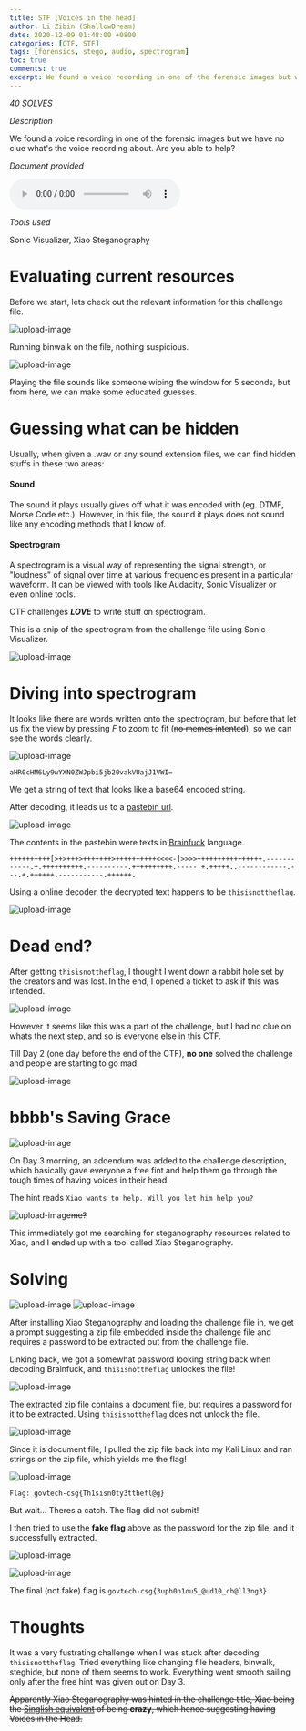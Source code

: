 ```yaml
---
title: STF [Voices in the head]
author: Li Zibin (ShallowDream)
date: 2020-12-09 01:48:00 +0800
categories: [CTF, STF]
tags: [forensics, stego, audio, spectrogram]
toc: true
comments: true
excerpt: We found a voice recording in one of the forensic images but we have no clue what's the voice recording about. Are you able to help?
---
```


*40 SOLVES*

*Description*

We found a voice recording in one of the forensic images but we have no clue what's the voice recording about. Are you able to help?

*Document provided*

![forensics-challenge-2.wav](https://github.com/TeamCookieZ/Stack-the-Flag/raw/main/Forensics/Voices%20in%20the%20head/forensics-challenge-2.wav)

*Tools used*

Sonic Visualizer, Xiao Steganography

<!--more-->

# Evaluating current resources

Before we start, lets check out the relevant information for this challenge file. 

![upload-image](/assets/img/blog/STF-Voices-In-The-Head/1.png)

Running binwalk on the file, nothing suspicious.

![upload-image](/assets/img/blog/STF-Voices-In-The-Head/2.png)

Playing the file sounds like someone wiping the window for 5 seconds, but from here, we can make some educated guesses.


# Guessing what can be hidden

Usually, when given a .wav or any sound extension files, we can find hidden stuffs in these two areas:

#### Sound
The sound it plays usually gives off what it was encoded with (eg. DTMF, Morse Code etc.). However, in this file, the sound it plays does not sound like any encoding methods that I know of.

#### Spectrogram
A spectrogram is a visual way of representing the signal strength, or "loudness" of signal over time at various frequencies present in a particular waveform. It can be viewed with tools like Audacity, Sonic Visualizer or even online tools.

CTF challenges ***LOVE*** to write stuff on spectrogram.

This is a snip of the spectrogram from the challenge file using Sonic Visualizer.

![upload-image](/assets/img/blog/STF-Voices-In-The-Head/3.png)


# Diving into spectrogram

It looks like there are words written onto the spectrogram, but before that let us fix the view by pressing *F* to zoom to fit (~~no memes intented~~), so we can see the words clearly.

![upload-image](/assets/img/blog/STF-Voices-In-The-Head/4.png)

`aHR0cHM6Ly9wYXN0ZWJpbi5jb20vakVUajJ1VWI=`

We get a string of text that looks like a base64 encoded string.

After decoding, it leads us to a [pastebin url](https://pastebin.com/jETj2uUb).

![upload-image](/assets/img/blog/STF-Voices-In-The-Head/5.png)

The contents in the pastebin were texts in [Brainfuck](https://en.wikipedia.org/wiki/Brainfuck#:~:text=Brainfuck%20is%20an%20esoteric%20programming,to%20challenge%20and%20amuse%20programmers.) language.

`++++++++++[>+>+++>+++++++>++++++++++<<<<-]>>>>++++++++++++++++.------------.+.++++++++++.----------.++++++++++.-----.+.+++++..------------.---.+.++++++.-----------.++++++.`

Using a online decoder, the decrypted text happens to be `thisisnottheflag`.

![upload-image](/assets/img/blog/STF-Voices-In-The-Head/6.png)

# Dead end?

After getting `thisisnottheflag`, I thought I went down a rabbit hole set by the creators and was lost. In the end, I opened a ticket to ask if this was intended.

![upload-image](/assets/img/blog/STF-Voices-In-The-Head/7.png)

However it seems like this was a part of the challenge, but I had no clue on whats the next step, and so is everyone else in this CTF.

Till Day 2 (one day before the end of the CTF), **no one** solved the challenge and people are starting to go mad.

![upload-image](/assets/img/blog/STF-Voices-In-The-Head/8.png)

# bbbb's Saving Grace

![upload-image](/assets/img/blog/STF-Voices-In-The-Head/9.png)

On Day 3 morning, an addendum was added to the challenge description, which basically gave everyone a free fint and help them go through the tough times of having voices in their head.

The hint reads
`Xiao wants to help. Will you let him help you?`

![upload-image](/assets/img/blog/STF-Voices-In-The-Head/10.png)~~me?~~


This immediately got me searching for steganography resources related to Xiao, and I ended up with a tool called Xiao Steganography.

# Solving

![upload-image](/assets/img/blog/STF-Voices-In-The-Head/11.png)
![upload-image](/assets/img/blog/STF-Voices-In-The-Head/12.png)

After installing Xiao Steganography and loading the challenge file in, we get a prompt suggesting a zip file embedded inside the challenge file and requires a password to be extracted out from the challenge file.

Linking back, we got a somewhat password looking string back when decoding Brainfuck, and `thisisnottheflag` unlockes the file!

![upload-image](/assets/img/blog/STF-Voices-In-The-Head/13.png)

The extracted zip file contains a document file, but requires a password for it to be extracted. Using `thisisnottheflag` does not unlock the file.

![upload-image](/assets/img/blog/STF-Voices-In-The-Head/14.png)

Since it is document file, I pulled the zip file back into my Kali Linux and ran strings on the zip file, which yields me the flag!

![upload-image](/assets/img/blog/STF-Voices-In-The-Head/15.png)

`Flag: govtech-csg{Th1sisn0ty3tthefl@g}`

But wait... Theres a catch. The flag did not submit!

I then tried to use the **fake flag** above as the password for the zip file, and it successfully extracted.

![upload-image](/assets/img/blog/STF-Voices-In-The-Head/16.png)

![upload-image](/assets/img/blog/STF-Voices-In-The-Head/17.png)

The final (not fake) flag is `govtech-csg{3uph0n1ou5_@ud10_ch@ll3ng3}`

# Thoughts

It was a very fustrating challenge when I was stuck after decoding `thisisnottheflag`. Tried everything like changing file headers, binwalk, steghide, but none of them seems to work. Everything went smooth sailing only after the free hint was given out on Day 3.


~~Apparently Xiao Steganography was hinted in the challenge title, Xiao being the [Singlish equivalent](http://www.singlish.net/siao/) of being **crazy**, which hence suggesting having Voices in the Head.~~